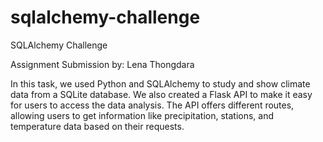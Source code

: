 # sqlalchemy-challenge

SQLAlchemy Challenge

Assignment Submission by: Lena Thongdara

In this task, we used Python and SQLAlchemy to study and show climate data from a SQLite database. We also created a Flask API to make it easy for users to access the data analysis. The API offers different routes, allowing users to get information like precipitation, stations, and temperature data based on their requests.

